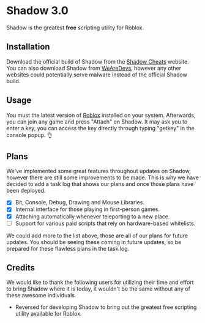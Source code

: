 # Shadow 3.0

Shadow is the greatest **free** scripting utility for Roblox.

## Installation

Download the official build of Shadow from the [Shadow Cheats](https://www.shadowcheats.com/cheats) website. You can also download Shadow from [WeAreDevs](https://wearedevs.net/d/Shadow), however any other websites could potentially serve malware instead of the official Shadow build.

## Usage

You must the latest version of [Roblox](http://www.roblox.com/Install/Setup.ashx) installed on your system. Afterwards, you can join any game and press "Attach" on Shadow. It may ask you to enter a key, you can access the key directly through typing "getkey" in the console popup. :ok_hand:

## Plans

We've implemented some great features throughout updates on Shadow, however there are still some improvements to be made. This is why we have decided to add a task log that shows our plans and once those plans have been deployed.

- [x] Bit, Console, Debug, Drawing and Mouse Libraries.
- [x] Internal interface for those playing in first-person games.
- [x] Attaching automatically whenever teleporting to a new place.
- [ ] Support for various paid scripts that rely on hardware-based whitelists.

We could add more to the list above, those are all of our plans for future updates. You should be seeing these coming in future updates, so be prepared for these flawless plans in the task log.

## Credits

We would like to thank the following users for utilizing their time and effort to bring Shadow where it is today, it wouldn't be the same without any of these awesome individuals.

- Reversed for developing Shadow to bring out the greatest free scripting utility available for Roblox.
